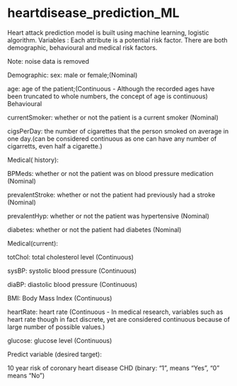# heartdisease_prediction_ML
Heart attack prediction model is built using machine learning, logistic algorithm.
Variables :
Each attribute is a potential risk factor. There are both demographic, behavioural and medical risk factors.

Note: noise data is removed 

Demographic: sex: male or female;(Nominal)

age: age of the patient;(Continuous - Although the recorded ages have been truncated to whole numbers, the concept of age is continuous)
Behavioural

currentSmoker: whether or not the patient is a current smoker (Nominal)

cigsPerDay: the number of cigarettes that the person smoked on average in one day.(can be considered continuous as one can have any number of cigarretts, even half a cigarette.)

Medical( history):

BPMeds: whether or not the patient was on blood pressure medication (Nominal)

prevalentStroke: whether or not the patient had previously had a stroke (Nominal)

prevalentHyp: whether or not the patient was hypertensive (Nominal)

diabetes: whether or not the patient had diabetes (Nominal)

Medical(current):

totChol: total cholesterol level (Continuous)

sysBP: systolic blood pressure (Continuous)

diaBP: diastolic blood pressure (Continuous)

BMI: Body Mass Index (Continuous)

heartRate: heart rate (Continuous - In medical research, variables such as heart rate though in fact discrete, yet are considered continuous because of large number of possible values.)

glucose: glucose level (Continuous)

Predict variable (desired target):

10 year risk of coronary heart disease CHD (binary: “1”, means “Yes”, “0” means “No”)

